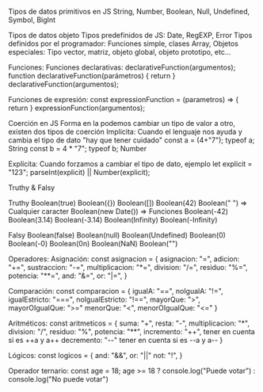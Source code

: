 
Tipos de datos primitivos en JS
String, Number, Boolean, Null, Undefined, Symbol, BigInt

Tipos de datos objeto
Tipos predefinidos de JS: Date, RegEXP, Error 
Tipos definidos por el programador: Funciones simple, clases
Array, Objetos especiales: Tipo vector, matriz, objeto global, objeto prototipo, etc...

Funciones:
Funciones declarativas:
declarativeFunction(argumentos);
function declarativeFunction(parámetros) {
    return
}
declarativeFunction(argumentos);

Funciones de expresión:
const expressionFunction = (parametros) => {
    return
}
expressionFunction(argumentos);

Coerción en JS
Forma en la podemos cambiar un tipo de valor a otro, existen dos tipos de coerción
Implícita: Cuando el lenguaje nos ayuda y cambia el tipo de dato "hay que tener cuidado"
const a = (4+"7"); typeof a; String
const b = 4 * "7"; typeof b; Number

Explícita: Cuando forzamos a cambiar el tipo de dato, ejemplo
let explicit = "123"; parseInt(explicit) || Number(explicit);

Truthy & Falsy

Truthy
Boolean(true)
Boolean({})
Boolean([])
Boolean(42)
Boolean(" ") => Cualquier caracter
Boolean(new Date()) => Funciones
Boolean(-42)
Boolean(3.14)
Boolean(-3.14)
Boolean(Infinity)
Boolean(-Infinity)

Falsy
Boolean(false)
Boolean(null)
Boolean(Undefined)
Boolean(0)
Boolean(-0)
Boolean(0n)
Boolean(NaN)
Boolean("")

Operadores:
Asignación:
const asignacion = {
    asignacion: "=",
    adicion: "+=", 
    sustraccion: "-=",
    multiplicacion: "*=",
    division: "/=",
    residuo: "%=",
    potencia: "**=",
    and: "&=",
    or: "|=",
}

Comparación:
const comparacion = {
    igualA: "==",
    noIgualA: "!=",
    igualEstricto: "===",
    noIgualEstricto: "!==",
    mayorQue: ">",
    mayorOIgualQue: ">="
    menorQue: "<",
    menorOIgualQue: "<="
}

Aritméticos:
const aritmeticos = {
    suma: "+",
    resta: "-",
    multiplicacion: "*",
    division: "/",
    residuo: "%",
    potencia: "**",
    incremento: "++", tener en cuenta si es ++a y a++
    decremento: "--" tener en cuenta si es --a y a--
}

Lógicos:
const logicos = {
    and: "&&",
    or: "||"
    not: "!",
}

Operador ternario:
const age = 18;
age >= 18 ? console.log("Puede votar") : console.log("No puede votar")

